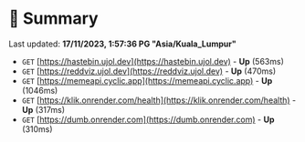 # 📖 Summary
Last updated: **17/11/2023, 1:57:36 PG "Asia/Kuala_Lumpur"**

- `GET` [https://hastebin.ujol.dev](https://hastebin.ujol.dev) - **Up** (563ms)
- `GET` [https://reddviz.ujol.dev](https://reddviz.ujol.dev) - **Up** (470ms)
- `GET` [https://memeapi.cyclic.app](https://memeapi.cyclic.app) - **Up** (1046ms)
- `GET` [https://klik.onrender.com/health](https://klik.onrender.com/health) - **Up** (317ms)
- `GET` [https://dumb.onrender.com](https://dumb.onrender.com) - **Up** (310ms)
